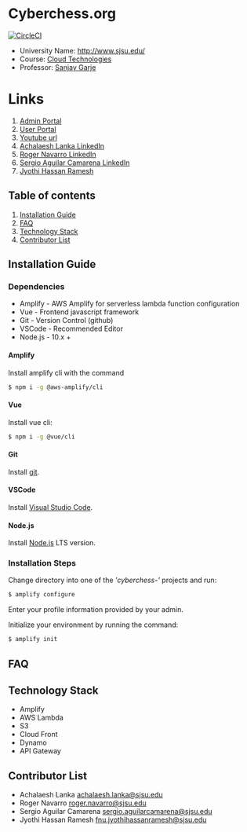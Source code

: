 # Cyberchess.org
[![CircleCI](https://circleci.com/gh/teraSurfer/cyberchess.org/tree/master.svg?style=svg)](https://circleci.com/gh/teraSurfer/cyberchess.org/tree/master)

* University Name: http://www.sjsu.edu/
* Course: [Cloud Technologies](http://info.sjsu.edu/web-dbgen/catalog/courses/CMPE281.html/)
* Professor: [Sanjay Garje](https://www.linkedin.com/in/sanjaygarje/)

# Links
1. [Admin Portal](https://admin.cyberchess.org)
2. [User Portal](https://app.cyberchess.org)
3. [Youtube url](https://youtu.be/7dxwL7LuFFI)
4. [Achalaesh Lanka LinkedIn](https://linkedin.com/in/achalaesh-lanka)
5. [Roger Navarro LinkedIn](https://www.linkedin.com/in/roger-navarro-claros)
6. [Sergio Aguilar Camarena LinkedIn](https://linkedin.com/in/sergio-aguilar-20b25148)
7. [Jyothi Hassan Ramesh](https://www.linkedin.com/in/jyothi-h-r-b6ab079b)

## Table of contents
1. [Installation Guide](https://github.com/teraSurfer/cyberchess.org#installation-guide)
2. [FAQ](https://github.com/teraSurfer/cyberchess.org#faq)
3. [Technology Stack](https://github.com/teraSurfer/cyberchess.org#technology-stack)
4. [Contributor List](https://github.com/teraSurfer/cyberchess.org#technology-stack)

## Installation Guide

### Dependencies
* Amplify - AWS Amplify for serverless lambda function configuration
* Vue - Frontend javascript framework
* Git - Version Control (github)
* VSCode - Recommended Editor
* Node.js - 10.x +

#### Amplify

Install amplify cli with the command
```bash
$ npm i -g @aws-amplify/cli
```

#### Vue
Install vue cli:

```bash
$ npm i -g @vue/cli
```

#### Git

Install [git](https://git-scm.com).

#### VSCode

Install [Visual Studio Code](https://code.visualstudio.com).

#### Node.js

Install [Node.js](https://nodejs.org/en/) LTS version.

### Installation Steps

Change directory into one of the *'cyberchess-'* projects and run:

```bash
$ amplify configure
```

Enter your profile information provided by your admin.

Initialize your environment by running the command:

```bash
$ amplify init
```

## FAQ

## Technology Stack

* Amplify
* AWS Lambda
* S3
* Cloud Front
* Dynamo
* API Gateway

## Contributor List

* Achalaesh Lanka <achalaesh.lanka@sjsu.edu>
* Roger Navarro <roger.navarro@sjsu.edu>
* Sergio Aguilar Camarena <sergio.aguilarcamarena@sjsu.edu>
* Jyothi Hassan Ramesh <fnu.jyothihassanramesh@sjsu.edu>
